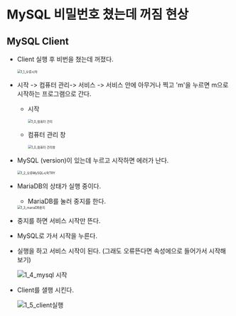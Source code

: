 # MySQL 비밀번호 쳤는데 꺼짐 현상

## MySQL Client

- Client 실행 후 비번을 쳤는데 꺼졌다.

  <img src="https://user-images.githubusercontent.com/73643473/117991180-c6577580-b378-11eb-8163-175faec37035.jpg" alt="1_1_오류시작" style="zoom:50%;" />

- 시작 -> 컴퓨터 관리->  서비스 -> 서비스 안에 아무거나 찍고 'm'을 누르면 m으로 시작하는 프로그램으로 간다.

  - 시작

    <img src="https://user-images.githubusercontent.com/73643473/117990707-5ea12a80-b378-11eb-9779-ea2cbc498c4d.jpg" alt="1_0_컴퓨터 관리" style="zoom:50%;" />

  - 컴퓨터 관리 창

    <img src="https://user-images.githubusercontent.com/73643473/117990976-9a3bf480-b378-11eb-916a-75b489ea757c.jpg" alt="1_0_컴퓨터 관리창" style="zoom:50%;" />

    

- MySQL (version)이 있는데 누르고 시작하면 에러가 난다.

  <img src="https://user-images.githubusercontent.com/73643473/117991472-09b1e400-b379-11eb-8def-3b4c522203b3.jpg" alt="1_2_오류MySQL시작TRY" style="zoom:50%;" />

- MariaDB의 상태가 실행 중이다. 

  - MariaDB를 눌러 중지를 한다.

  <img src="https://user-images.githubusercontent.com/73643473/117991679-3e25a000-b379-11eb-9aeb-93d7b4964f9e.jpg" alt="1_3_mariaDB중지" style="zoom:50%;" />

- 중지를 하면 서비스 시작만 뜬다.

- MySQL로 가서 시작을 누른다.

- 실행을 하고 서비스 시작이 된다. (그래도 오류뜬다면 속성에으로 들어가서 시작해보기)

  ![1_4_mysql 시작](https://user-images.githubusercontent.com/73643473/117992604-0834eb80-b37a-11eb-92bc-33c02fdfd195.jpg)

- Client를 샐행 시킨다.

  ![1_5_client실행](https://user-images.githubusercontent.com/73643473/117993037-5813b280-b37a-11eb-8df1-607cb218bad0.jpg)